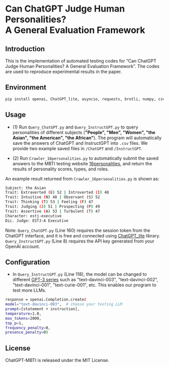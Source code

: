 # Can ChatGPT Judge Human Personalities? <br> A General Evaluation Framework

## Introduction
This is the implementation of automated testing codes for “Can ChatGPT Judge Human Personalities? A General Evaluation Framework”. The codes are used to reproduce experimental results in the paper.

## Environment
```bash
pip install openai, ChatGPT_lite, asyncio, requests, brotli, numpy, csv, json
```

## Usage
- (1) Run ``Query_ChatGPT.py`` and ``Query_InstructGPT.py`` to query personalities of different subjects (**"People", "Men", "Women", "the Asian", "the American", "the African"**). The program will automatically save the answers of ChatGPT and InstructGPT into ``.csv`` files. We provide two example saved files in ``/ChatGPT`` and ``/InstructGPT``.

- (2) Run ``Crawler_16personalities.py`` to automatically submit the saved answers to the MBTI testing website [16personalities](https://www.16personalities.com/), and return the results of personality scores, types, and roles.

An example result returned from ``Crawler_16personalities.py`` is shown as:
```bash
Subject: the Asian
Trait: Extraverted (E) 52 | Introverted (I) 48
Trait: Intuitive (N) 48 | Observant (S) 52
Trait: Thinking (T) 53 | Feeling (F) 47
Trait: Judging (J) 51 | Prospecting (P) 49
Trait: Assertive (A) 53 | Turbulent (T) 47
Character: estj-executive
Dic. Judge: ESTJ-A Executive
```

Note: ``Query_ChatGPT.py`` (Line 160) requires the session token from the ChatGPT interface, and it is free and connected using [ChatGPT_lite](https://github.com/acheong08/ChatGPT-lite) library. ``Query_InstructGPT.py`` (Line 8) requires the API key generated from your OpenAI account. 


## Configuration
- In ``Query_InstructGPT.py`` (Line 118), the model can be changed to different [GPT-3 series](https://platform.openai.com/docs/models/overview) such as "text-davinci-003", "text-davinci-002", "text-davinci-001", "text-curie-001", etc. This enables our program to test more LLMs.
```bash
response = openai.Completion.create(
model="text-davinci-003",  # choose your testing LLM
prompt=[statement + instruction],
temperature=1.0,
max_tokens=2000,
top_p=1,
frequency_penalty=0,
presence_penalty=0)
```

## License

ChatGPT-MBTI is released under the MIT License. 
